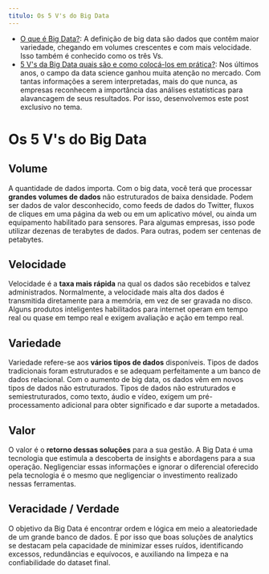 ```yaml
---
titulo: Os 5 V's do Big Data
---
```

- [O que é Big Data?](https://www.oracle.com/br/big-data/what-is-big-data/): A definição de big data são dados que contêm maior variedade, chegando em volumes crescentes e com mais velocidade. Isso também é conhecido como os três Vs.
- [5 V's da Big Data quais são e como colocá-los em prática?](https://scalait.com/tendencias/5-vs-do-big-data/): Nos últimos anos, o campo da data science ganhou muita atenção no mercado. Com tantas informações a serem interpretadas, mais do que nunca, as empresas reconhecem a importância das análises estatísticas para alavancagem de seus resultados. Por isso, desenvolvemos este post exclusivo no tema.

# Os 5 V's do Big Data

## Volume

A quantidade de dados importa. Com o big data, você terá que processar **grandes volumes de dados** não estruturados de baixa densidade. Podem ser dados de valor desconhecido, como feeds de dados do Twitter, fluxos de cliques em uma página da web ou em um aplicativo móvel, ou ainda um equipamento habilitado para sensores. Para algumas empresas, isso pode utilizar dezenas de terabytes de dados. Para outras, podem ser centenas de petabytes.

## Velocidade

Velocidade é a **taxa mais rápida** na qual os dados são recebidos e talvez administrados. Normalmente, a velocidade mais alta dos dados é transmitida diretamente para a memória, em vez de ser gravada no disco. Alguns produtos inteligentes habilitados para internet operam em tempo real ou quase em tempo real e exigem avaliação e ação em tempo real.

## Variedade

Variedade refere-se aos **vários tipos de dados** disponíveis. Tipos de dados tradicionais foram estruturados e se adequam perfeitamente a um banco de dados relacional. Com o aumento de big data, os dados vêm em novos tipos de dados não estruturados. Tipos de dados não estruturados e semiestruturados, como texto, áudio e vídeo, exigem um pré-processamento adicional para obter significado e dar suporte a metadados.

## Valor

O valor é o **retorno dessas soluções** para a sua gestão. A Big Data é uma tecnologia que estimula a descoberta de insights e abordagens para a sua operação. Negligenciar essas informações e ignorar o diferencial oferecido pela tecnologia é o mesmo que negligenciar o investimento realizado nessas ferramentas.

## Veracidade / Verdade

O objetivo da Big Data é encontrar ordem e lógica em meio a aleatoriedade de um grande banco de dados. É por isso que boas soluções de analytics se destacam pela capacidade de minimizar esses ruídos, identificando excessos, redundâncias e equívocos, e auxiliando na limpeza e na confiabilidade do dataset final.
